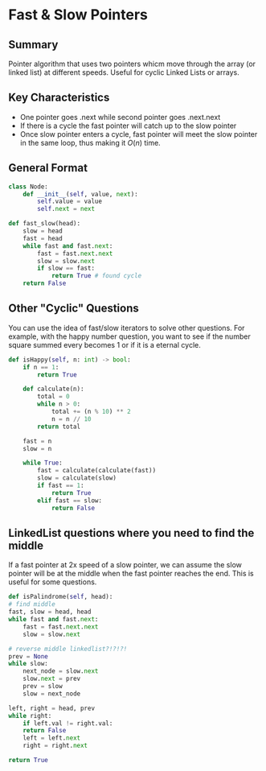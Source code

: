 # Fast & Slow Pointers
## Summary
Pointer algorithm that uses two pointers whicm move through the array (or linked list) at different speeds. Useful for cyclic Linked Lists or arrays.
## Key Characteristics
- One pointer goes .next while second pointer goes .next.next
- If there is a cycle the fast pointer will catch up to the slow pointer
- Once slow pointer enters a cycle, fast pointer will meet the slow pointer in the same loop, thus making it $O(n)$ time.
## General Format
```python
class Node:
    def __init__(self, value, next):
        self.value = value
        self.next = next

def fast_slow(head):
    slow = head
    fast = head
    while fast and fast.next:
        fast = fast.next.next
        slow = slow.next
        if slow == fast:
            return True # found cycle
    return False
```
## Other "Cyclic" Questions
You can use the idea of fast/slow iterators to solve other questions. For example, with the happy number question, you want to see if the number square summed every becomes 1 or if it is a eternal cycle.
```python
def isHappy(self, n: int) -> bool:
    if n == 1:
        return True

    def calculate(n):
        total = 0
        while n > 0:
            total += (n % 10) ** 2
            n = n // 10
        return total

    fast = n
    slow = n

    while True:
        fast = calculate(calculate(fast))
        slow = calculate(slow)
        if fast == 1:
            return True
        elif fast == slow:
            return False
```
## LinkedList questions where you need to find the middle
If a fast pointer at 2x speed of a slow pointer, we can assume the slow pointer will be at the middle when the fast pointer reaches the end. This is useful for some questions.
```python
def isPalindrome(self, head):
# find middle
fast, slow = head, head
while fast and fast.next:
    fast = fast.next.next
    slow = slow.next

# reverse middle linkedlist?!?!?!
prev = None
while slow:
    next_node = slow.next
    slow.next = prev
    prev = slow
    slow = next_node

left, right = head, prev
while right:
    if left.val != right.val:
    return False
    left = left.next
    right = right.next

return True
```
